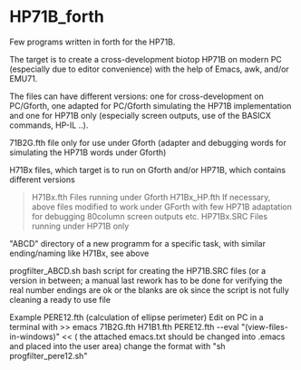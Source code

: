 # HP71B_forth

Few programs written in forth for the HP71B. 

The target is to create a cross-development biotop HP71B on modern PC (especially due to editor convenience) with the help of Emacs, awk, and/or EMU71.

The files can have different versions: one for cross-development on PC/Gforth, one adapted for PC/Gforth simulating the HP71B implementation and one for HP71B only (especially screen outputs, use of the BASICX commands, HP-IL ..).

71B2G.fth file only for use under Gforth (adapter and debugging words for simulating the HP71B words under Gforth)

H71Bx files, which target is to run on Gforth and/or HP71B, which contains different versions
> H71Bx.fth        Files running under Gforth
> H71Bx_HP.fth     If necessary, above files modified to work under GForth with few HP71B adaptation for debugging 80column screen outputs etc.
> HP71Bx.SRC       Files running under HP71B only
  
"ABCD" directory of a new programm for a specific task, with similar ending/naming like H71Bx, see above

progfilter_ABCD.sh  bash script for creating the HP71B.SRC files (or a version in between; a manual last rework has to be done for verifying the real number endings are ok or the blanks are ok since the script is not fully cleaning a ready to use file

Example PERE12.fth (calculation of ellipse perimeter)
Edit on PC in a terminal with >> emacs 71B2G.fth H71B1.fth PERE12.fth --eval "(view-files-in-windows)" <<  ( the attached emacs.txt should be changed into .emacs and placed into the user area)
change the format with "sh progfilter_pere12.sh"
